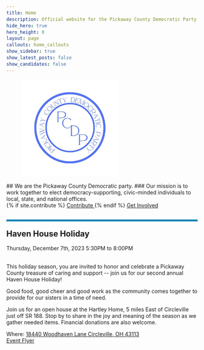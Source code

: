 ```yaml
---
title: Home
description: Official website for the Pickaway County Democratic Party - Ohio
hide_hero: true
hero_height: 0
layout: page
callouts: home_callouts
show_sidebar: true
show_latest_posts: false
show_candidates: false
---
```


<style>
.horizontal-line {
    padding-top: 20px;
    border-top: 5px solid #1884B3; 
}
</style>
<div class="has-text-centered">
<figure class="image is-inline-block">
<img src="/img/PCDPLogo256.png">
</figure>
</div>
## We are the Pickaway County Democratic party.
### Our mission is to work together to elect democracy-supporting, civic-minded individuals to local, state, and national offices.
<div class="buttons are-large are-responsive is-centered">
  {% if site.contribute %}
  <a class="button is-link" href="{{ site.contribute}}">
    <span>Contribute </span>
    <span class="icon">
      <i class="fa fa-hand-holding-usd"></i>
    </span>
  </a>
  {% endif %}
  <a class="button is-link" href="https://docs.google.com/forms/d/e/1FAIpQLSfQ10VB0RU24C72BI8LO9YG2gKFu1Bos6x86qeeTO_0jYmFvw/viewform?usp=sf_link">
  <span>Get Involved</span>
  </a>
</div>

<h2 class="title is-3 horizontal-line">
Haven House Holiday
</h2>
<div class="is-size-4">Thursday, December 7th, 2023 5:30PM to 8:00PM</div><br>
<p class="is-size-5">
This holiday season, you are invited to honor and celebrate a Pickaway County treasure of caring and support -- join us for our second annual Haven House Holiday!<br>

Good food, good cheer and good work as the community comes together to provide for our sisters in a time of need.<br>

Join us for an open house at the Hartley Home, 5 miles East of Circleville just off SR 188. Stop by to share in the joy and meaning of the season as we gather needed items. Financial donations are also welcome.
</p>
Where: <a href="https://maps.app.goo.gl/fgro1h2J4ECRVPbs5">18440 Woodhaven Lane Circleville, OH 43113</a><br>
<a href="/img/HavenHouseFlyer.jpg">Event Flyer</a>




